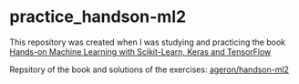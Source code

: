 # practice_handson-ml2

This repository was created when I was studying and practicing the book [Hands-on Machine Learning with Scikit-Learn, Keras and TensorFlow](https://www.oreilly.com/library/view/hands-on-machine-learning/9781492032632/)  

Repsitory of the book and solutions of the exercises: [ageron/handson-ml2](https://github.com/ageron/handson-ml2)
